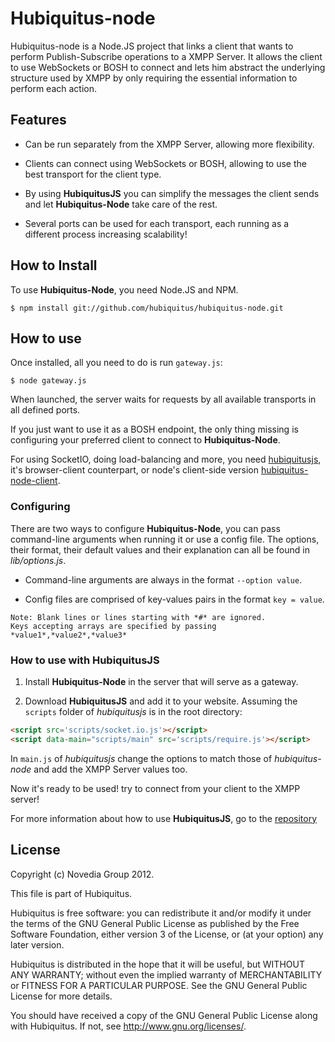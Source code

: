 # Hubiquitus-node

Hubiquitus-node is a Node.JS project that links a client that wants to perform
Publish-Subscribe operations to a XMPP Server. It allows the client to use 
WebSockets or BOSH to connect and lets him abstract the underlying structure
used by XMPP by only requiring the essential information to perform each action.

## Features

* Can be run separately from the XMPP Server, allowing more flexibility.

* Clients can connect using WebSockets or BOSH, allowing to use the best 
transport for the client type.

* By using **HubiquitusJS** you can simplify the messages the client sends
and let **Hubiquitus-Node** take care of the rest.

* Several ports can be used for each transport, each running as a different
process increasing scalability!

## How to Install

To use **Hubiquitus-Node**, you need Node.JS and NPM.

```
$ npm install git://github.com/hubiquitus/hubiquitus-node.git	
```

## How to use

Once installed, all you need to do is run `gateway.js`:

```	
$ node gateway.js
```

When launched, the server waits for requests by all available transports
in all defined ports.

If you just want to use it as a BOSH endpoint, the only thing missing is
configuring your preferred client to connect to **Hubiquitus-Node**.

For using SocketIO, doing load-balancing and more, you need 
[hubiquitusjs](https://github.com/hubiquitus/hubiquitusjs), it's browser-client
counterpart, or node's client-side version 
[hubiquitus-node-client](https://github.com/hubiquitus/hubiquitus-node-client).

### Configuring

There are two ways to configure **Hubiquitus-Node**, you can pass command-line
arguments when running it or use a config file. The options, their format, 
their default values and their explanation can all be found in *lib/options.js*.

* Command-line arguments are always in the format `--option value`.

* Config files are comprised of key-values pairs in the format `key = value`.

```
Note: Blank lines or lines starting with *#* are ignored. 
Keys accepting arrays are specified by passing *value1*,*value2*,*value3*
```

### How to use with HubiquitusJS

1. Install **Hubiquitus-Node** in the server that will serve as a gateway.

2. Download **HubiquitusJS** and add it to your website. Assuming the `scripts`
folder of *hubiquitusjs* is in the root directory:

```html
<script src='scripts/socket.io.js'></script>
<script data-main="scripts/main" src='scripts/require.js'></script>
```

In `main.js` of *hubiquitusjs* change the options to match those of 
*hubiquitus-node* and add the XMPP Server values too.

Now it's ready to be used! try to connect from your client to the XMPP server!

For more information about how to use **HubiquitusJS**, go to the 
[repository](https://github.com/hubiquitus/hubiquitusjs)

## License 

Copyright (c) Novedia Group 2012.

This file is part of Hubiquitus.

Hubiquitus is free software: you can redistribute it and/or modify
it under the terms of the GNU General Public License as published by
the Free Software Foundation, either version 3 of the License, or
(at your option) any later version.

Hubiquitus is distributed in the hope that it will be useful,
but WITHOUT ANY WARRANTY; without even the implied warranty of
MERCHANTABILITY or FITNESS FOR A PARTICULAR PURPOSE.  See the
GNU General Public License for more details.

You should have received a copy of the GNU General Public License
along with Hubiquitus.  If not, see <http://www.gnu.org/licenses/>.
